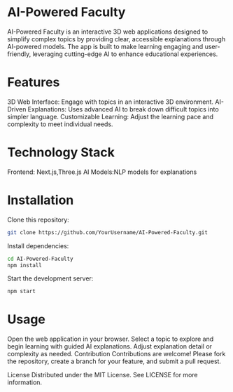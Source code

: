 # AI-Powered Faculty
AI-Powered Faculty is an interactive 3D web applications designed to simplify complex topics by providing clear, accessible explanations through AI-powered models. The app is built to make learning engaging and user-friendly, leveraging cutting-edge AI to enhance educational experiences.

# Features
3D Web Interface: Engage with topics in an interactive 3D environment.
AI-Driven Explanations: Uses advanced AI to break down difficult topics into simpler language.
Customizable Learning: Adjust the learning pace and complexity to meet individual needs.

# Technology Stack
Frontend: Next.js,Three.js
AI Models:NLP models for explanations

# Installation
Clone this repository:
```bash
git clone https://github.com/YourUsername/AI-Powered-Faculty.git
```
Install dependencies:
```bash
cd AI-Powered-Faculty
npm install
```
Start the development server:
```bash
npm start
```
# Usage
Open the web application in your browser.
Select a topic to explore and begin learning with guided AI explanations.
Adjust explanation detail or complexity as needed.
Contribution
Contributions are welcome! Please fork the repository, create a branch for your feature, and submit a pull request.

License
Distributed under the MIT License. See LICENSE for more information.
